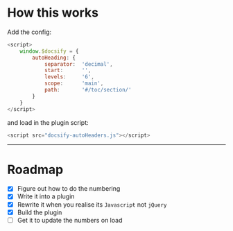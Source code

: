 # How this works

Add the config:

```js
<script>
	window.$docsify = {
		autoHeading: {
			separator:	'decimal',
			start:		'',
			levels:		'6',
			scope:		'main',
			path:		'#/toc/section/'
		}
	}
</script>
```

and load in the plugin script:

```js
<script src="docsify-autoHeaders.js"></script>
```

---

# Roadmap

- [x] Figure out how to do the numbering
- [x] Write it into a plugin
- [x] Rewrite it when you realise its `Javascript` not `jQuery`
- [x] Build the plugin
- [ ] Get it to update the numbers on load
